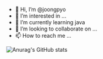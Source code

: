 - 👋 Hi, I’m @joongpyo
- 👀 I’m interested in ...
- 🌱 I’m currently learning java
- 💞️ I’m looking to collaborate on ...
- 📫 How to reach me ...

![Anurag's GitHub stats](https://github-readme-stats.vercel.app/api?username=joongpyo&show_icons=true&theme=shadow_green)

<!---
joongpyo/joongpyo is a ✨ special ✨ repository because its `README.md` (this file) appears on your GitHub profile.
You can click the Preview link to take a look at your changes.
--->
